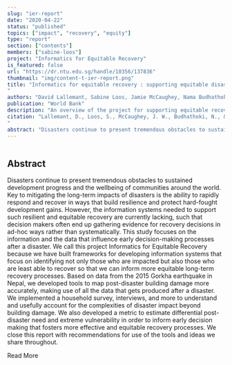 ```yaml
---
slug: "ier-report"
date: "2020-04-22"
status: "published"
topics: ["impact", "recovery", "equity"]
type: "report"
section: ["contents"]
members: ["sabine-loos"]
project: "Informatics for Equitable Recovery"
is_featured: false
url: "https://dr.ntu.edu.sg/handle/10356/137836"
thumbnail: "img/content-t-ier-report.png"
title: "Informatics for equitable recovery : supporting equitable disaster recovery through mapping and integration of social vulnerability into post-disaster impact assessments
"
authors: "David Lallemant, Sabine Loos, Jamie McCaughey, Nama Budhathoki, Feroz Khan"
publication: "World Bank"
description: "An overview of the project for supporting equitable recovery through impact assessments."
citation: "Lallemant, D., Loos, S., McCaughey, J. W., Budhathoki, N., & Khan, F. (2020). Informatics for Equitable Recovery: Supporting equitable disaster recovery through mapping and integration of social vulnerability into post-disaster impact assessments (pp. 1–51) [Report]. Nanyang Technological University. https://doi.org/10.32656/ier_final_report_2020
"
abstract: "Disasters continue to present tremendous obstacles to sustained development progress and the wellbeing of communities around the world. Key to mitigating the long-term impacts of disasters is the ability to rapidly respond and recover in ways that build resilience and protect hard-fought development gains. However, the information systems needed to support such resilient and equitable recovery are currently lacking, such that decision makers often end up gathering evidence for recovery decisions in ad-hoc ways rather than systematically. This study focuses on the information and the data that influence early decision-making processes after a disaster. We call this project Informatics for Equitable Recovery because we have built frameworks for developing information systems that focus on identifying not only those who are impacted but also those who are least able to recover so that we can inform more equitable long-term recovery processes. Based on data from the 2015 Gorkha earthquake in Nepal, we developed tools to map post-disaster building damage more accurately, making use of all the data that gets produced after a disaster. We implemented a household survey, interviews, and more to understand and usefully account for the complexities of disaster impact beyond building damage. We also developed a metric to estimate differential post-disaster need and extreme vulnerability in order to inform early decision making that fosters more effective and equitable recovery processes. We close this report with recommendations for use of the tools and ideas we share throughout."
---
```


<div class="hero-wrapper">
    <!-- Not totally sure why the public paths are failing the build rn. Todo. -->
    <img :src="`../../public/${thumbnail}`" :style="{maxWidth: '900px', margin: '0 auto'}"/>
</div>

## Abstract
Disasters continue to present tremendous obstacles to sustained development progress and the wellbeing of communities around the world. Key to mitigating the long-term impacts of disasters is the ability to rapidly respond and recover in ways that build resilience and protect hard-fought development gains. However, the information systems needed to support such resilient and equitable recovery are currently lacking, such that decision makers often end up gathering evidence for recovery decisions in ad-hoc ways rather than systematically. This study focuses on the information and the data that influence early decision-making processes after a disaster. We call this project Informatics for Equitable Recovery because we have built frameworks for developing information systems that focus on identifying not only those who are impacted but also those who are least able to recover so that we can inform more equitable long-term recovery processes. Based on data from the 2015 Gorkha earthquake in Nepal, we developed tools to map post-disaster building damage more accurately, making use of all the data that gets produced after a disaster. We implemented a household survey, interviews, and more to understand and usefully account for the complexities of disaster impact beyond building damage. We also developed a metric to estimate differential post-disaster need and extreme vulnerability in order to inform early decision making that fosters more effective and equitable recovery processes. We close this report with recommendations for use of the tools and ideas we share throughout.

<Link is-button to="https://dr.ntu.edu.sg/handle/10356/137836"> Read More </Link>
